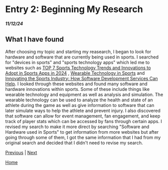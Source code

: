 # Entry 2: Beginning My Research
##### 11/12/24

## What I have found
After choosing my topic and starting my reasearch, I began to look for hardware and software that are currently being used in sports. I searched for "devices in sports" and "sports technology apps" which led me to websites such as [TOP 7 Sports Technology Trends and Innovations to Adopt in Sports Apps in 2024](https://mobidev.biz/blog/sports-technology-trends-innovations-to-adopt-in-sports-apps) , [Wearable Technology in Sports](https://www.catapult.com/blog/wearable-technology-in-sports) and [Innovating the Sports Industry: How Software Development Services Can Help](https://container-news.com/innovating-the-sports-industry-how-software-development-services-can-help/). I looked through these websites and found many software and hardware innovations within sports. Some of these include things like wearable technology and equipment as well as analysis and simulation. The wearable technology can be used to analyze the health and state of an athlete during the game as well as give information to software that can later simulate ways to help the athlete and prevent injury. I also discovered that software can allow for event management, fan engagement, and keep track of player stats which can be accessed by fans through certain apps. I revised my search to make it more direct by searching "Software and Hardware used in Sports" to get information from more websites but after going through some of them, I got the same information that I had from my original search and decided that I didn't need to revise my search.

[Previous](entry01.md) | [Next](entry03.md)

[Home](../README.md)
